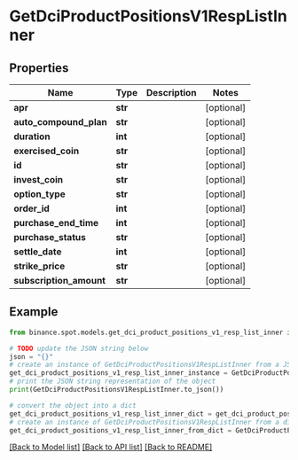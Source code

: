 # GetDciProductPositionsV1RespListInner


## Properties

Name | Type | Description | Notes
------------ | ------------- | ------------- | -------------
**apr** | **str** |  | [optional] 
**auto_compound_plan** | **str** |  | [optional] 
**duration** | **int** |  | [optional] 
**exercised_coin** | **str** |  | [optional] 
**id** | **str** |  | [optional] 
**invest_coin** | **str** |  | [optional] 
**option_type** | **str** |  | [optional] 
**order_id** | **int** |  | [optional] 
**purchase_end_time** | **int** |  | [optional] 
**purchase_status** | **str** |  | [optional] 
**settle_date** | **int** |  | [optional] 
**strike_price** | **str** |  | [optional] 
**subscription_amount** | **str** |  | [optional] 

## Example

```python
from binance.spot.models.get_dci_product_positions_v1_resp_list_inner import GetDciProductPositionsV1RespListInner

# TODO update the JSON string below
json = "{}"
# create an instance of GetDciProductPositionsV1RespListInner from a JSON string
get_dci_product_positions_v1_resp_list_inner_instance = GetDciProductPositionsV1RespListInner.from_json(json)
# print the JSON string representation of the object
print(GetDciProductPositionsV1RespListInner.to_json())

# convert the object into a dict
get_dci_product_positions_v1_resp_list_inner_dict = get_dci_product_positions_v1_resp_list_inner_instance.to_dict()
# create an instance of GetDciProductPositionsV1RespListInner from a dict
get_dci_product_positions_v1_resp_list_inner_from_dict = GetDciProductPositionsV1RespListInner.from_dict(get_dci_product_positions_v1_resp_list_inner_dict)
```
[[Back to Model list]](../README.md#documentation-for-models) [[Back to API list]](../README.md#documentation-for-api-endpoints) [[Back to README]](../README.md)


